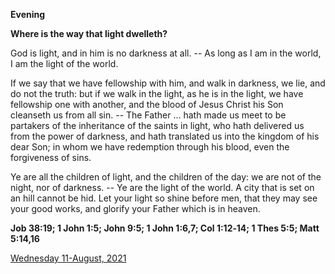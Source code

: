 **Evening**

**Where is the way that light dwelleth?**
 
God is light, and in him is no darkness at all. -- As long as I am in the world, I am the light of the world.
 
If we say that we have fellowship with him, and walk in darkness, we lie, and do not the truth: but if we walk in the light, as he is in the light, we have fellowship one with another, and the blood of Jesus Christ his Son cleanseth us from all sin. -- The Father ... hath made us meet to be partakers of the inheritance of the saints in light, who hath delivered us from the power of darkness, and hath translated us into the kingdom of his dear Son; in whom we have redemption through his blood, even the forgiveness of sins.
 
Ye are all the children of light, and the children of the day: we are not of the night, nor of darkness. -- Ye are the light of the world. A city that is set on an hill cannot be hid. Let your light so shine before men, that they may see your good works, and glorify your Father which is in heaven.  

**Job 38:19; 1 John 1:5; John 9:5; 1 John 1:6,7; Col 1:12‑14; 1 Thes 5:5; Matt 5:14,16**

[Wednesday 11-August, 2021](https://t.me/daily_light)
